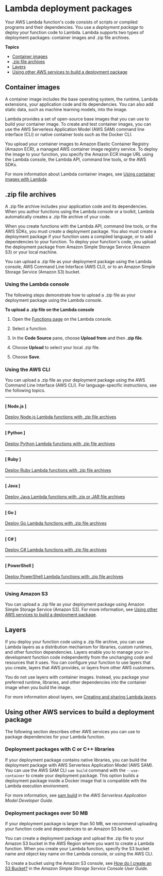 # Lambda deployment packages<a name="gettingstarted-package"></a>

Your AWS Lambda function's code consists of scripts or compiled programs and their dependencies\. You use a *deployment package* to deploy your function code to Lambda\. Lambda supports two types of deployment packages: container images and \.zip file archives\.

**Topics**
+ [Container images](#gettingstarted-package-images)
+ [\.zip file archives](#gettingstarted-package-zip)
+ [Layers](#gettingstarted-package-layers)
+ [Using other AWS services to build a deployment package](#gettingstarted-package-awsother)

## Container images<a name="gettingstarted-package-images"></a>

A container image includes the base operating system, the runtime, Lambda extensions, your application code and its dependencies\. You can also add static data, such as machine learning models, into the image\. 

Lambda provides a set of open\-source base images that you can use to build your container image\. To create and test container images, you can use the AWS Serverless Application Model \(AWS SAM\) command line interface \(CLI\) or native container tools such as the Docker CLI\.

You upload your container images to Amazon Elastic Container Registry \(Amazon ECR\), a managed AWS container image registry service\. To deploy the image to your function, you specify the Amazon ECR image URL using the Lambda console, the Lambda API, command line tools, or the AWS SDKs\.

For more information about Lambda container images, see [Using container images with Lambda](lambda-images.md)\.

## \.zip file archives<a name="gettingstarted-package-zip"></a>

A \.zip file archive includes your application code and its dependencies\. When you author functions using the Lambda console or a toolkit, Lambda automatically creates a \.zip file archive of your code\.

When you create functions with the Lambda API, command line tools, or the AWS SDKs, you must create a deployment package\. You also must create a deployment package if your function uses a compiled language, or to add dependencies to your function\. To deploy your function's code, you upload the deployment package from Amazon Simple Storage Service \(Amazon S3\) or your local machine\.

You can upload a \.zip file as your deployment package using the Lambda console, AWS Command Line Interface \(AWS CLI\), or to an Amazon Simple Storage Service \(Amazon S3\) bucket\.

### Using the Lambda console<a name="gettingstarted-package-zip-console"></a>

The following steps demonstrate how to upload a \.zip file as your deployment package using the Lambda console\.

**To upload a \.zip file on the Lambda console**

1. Open the [Functions page](https://console.aws.amazon.com/lambda/home#/functions) on the Lambda console\.

1. Select a function\.

1. In the **Code Source** pane, choose **Upload from** and then **\.zip file**\.

1. Choose **Upload** to select your local \.zip file\.

1. Choose **Save**\.

### Using the AWS CLI<a name="gettingstarted-package-zip-cli"></a>

You can upload a \.zip file as your deployment package using the AWS Command Line Interface \(AWS CLI\)\. For language\-specific instructions, see the following topics\.

------
#### [ Node\.js ]

[Deploy Node\.js Lambda functions with \.zip file archives](nodejs-package.md) 

------
#### [ Python ]

 [Deploy Python Lambda functions with \.zip file archives](python-package.md) 

------
#### [ Ruby ]

 [Deploy Ruby Lambda functions with \.zip file archives](ruby-package.md) 

------
#### [ Java ]

 [Deploy Java Lambda functions with \.zip or JAR file archives](java-package.md) 

------
#### [ Go ]

 [Deploy Go Lambda functions with \.zip file archives](golang-package.md) 

------
#### [ C\# ]

 [Deploy C\# Lambda functions with \.zip file archives](csharp-package.md) 

------
#### [ PowerShell ]

 [Deploy PowerShell Lambda functions with \.zip file archives](powershell-package.md) 

------

### Using Amazon S3<a name="gettingstarted-package-zip-cli"></a>

You can upload a \.zip file as your deployment package using Amazon Simple Storage Service \(Amazon S3\)\. For more information, see [Using other AWS services to build a deployment package](#gettingstarted-package-awsother)\.

## Layers<a name="gettingstarted-package-layers"></a>

If you deploy your function code using a \.zip file archive, you can use Lambda layers as a distribution mechanism for libraries, custom runtimes, and other function dependencies\. Layers enable you to manage your in\-development function code independently from the unchanging code and resources that it uses\. You can configure your function to use layers that you create, layers that AWS provides, or layers from other AWS customers\.

You do not use layers with container images\. Instead, you package your preferred runtime, libraries, and other dependencies into the container image when you build the image\.

For more information about layers, see [Creating and sharing Lambda layers](configuration-layers.md)\.

## Using other AWS services to build a deployment package<a name="gettingstarted-package-awsother"></a>

The following section describes other AWS services you can use to package dependencies for your Lambda function\.

### Deployment packages with C or C\+\+ libraries<a name="gettingstarted-package-sam"></a>

If your deployment package contains native libraries, you can build the deployment package with AWS Serverless Application Model \(AWS SAM\)\. You can use the AWS SAM CLI `sam build` command with the `--use-container` to create your deployment package\. This option builds a deployment package inside a Docker image that is compatible with the Lambda execution environment\. 

For more information, see [sam build](https://docs.aws.amazon.com/serverless-application-model/latest/developerguide/sam-cli-command-reference-sam-build.html) in the *AWS Serverless Application Model Developer Guide*\.

### Deployment packages over 50 MB<a name="gettingstarted-package-s3"></a>

If your deployment package is larger than 50 MB, we recommend uploading your function code and dependencies to an Amazon S3 bucket\.

You can create a deployment package and upload the \.zip file to your Amazon S3 bucket in the AWS Region where you want to create a Lambda function\. When you create your Lambda function, specify the S3 bucket name and object key name on the Lambda console, or using the AWS CLI\.

To create a bucket using the Amazon S3 console, see [How do I create an S3 Bucket?](https://docs.aws.amazon.com/AmazonS3/latest/user-guide/create-bucket.html) in the *Amazon Simple Storage Service Console User Guide*\.